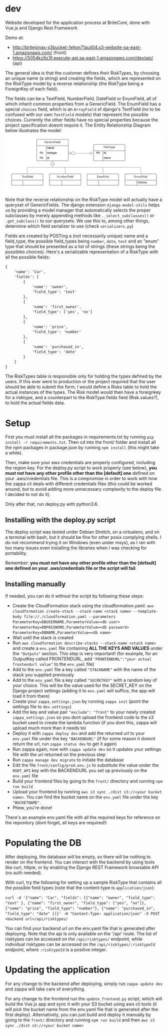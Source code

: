 # dev
Website developed for the application process at BriteCore, done with Vue.js and Django Rest Framework

Demo at:
- http://britejonas-s3bucket-1ehvn71auil04.s3-website-sa-east-1.amazonaws.com/ (front)
- https://5054kz9z3f.execute-api.sa-east-1.amazonaws.com/dev/api/ (api)

The general idea is that the customer defines their RiskTypes, by choosing an unique name (a string) and creating the fields, which are represented on the RiskType model by a reverse relationship (the RiskType being a ForeignKey of each field).

The fields can be a TextField, NumberField, DateField or EnumField, all of which inherit common properties from a GenericField. The EnumField has a special `choices` field, which is an `ArrayField` of django's TextField (no to be confused with our own `TextField` models) that represent the possible choices. Currently the other fields have no special properties because the project specification doesnt require it. The Entity Relationship Diagram below illustrates the model:
![ER Diagram](https://github.com/jonasfs/dev/raw/master/ERD.png "ER Diagram")

Note that the reverse relationship on the RiskType model will actually have a queryset of GenericFields. The django extension `django-model-utils` helps us by providing a model manager that automatically selects the proper subclasses by merely appending methods like `._select_subclasses()` or `.get_subclass()` to our querysets. We use this to, among other things, determine which field serializer to use (check `serializers.py`)

Fields are created by POSTing a (not necessarily unique) name and a field_type, the possible field_types being `number`, `date`, `text` and an "enum" type that should be presented as a list of strings (these strings being the possibles choices). Here's a serializable representation of a RiskType with all the possible fields:

```
{
	'name': 'Car',
	'fields': [
		{
			'name': 'owner',
			'field_type': 'text'
		},
		{
			'name': 'first_owner',
			'field_type': ['yes', 'no']
		},
		{
			'name': 'price',
			'field_type': 'number'
		},
		{
			'name': 'purchased_in',
			'field_type': 'date'
		}
	]
}
```

The RiskTypes table is responsible only for holding the types defined by the users. If this ever went to production or the project required that the user should be able to submit the form, I would define a Risks table to hold the actual instances of the types. The Risk model would then have a foreignkey for a risktype, and a counterpart to the RiskType.fields field (Risk.values?), to hold the actual fields data.


# Setup

First you must install all the packages in requirements.txt by running `pip install -r requirements.txt`. Then cd into the front/ folder and install all the npm packages in package.json by running `npm install` (this might take a while).

Then, make sure your aws credentials are properly configured, including the region key. For the deploy.py script to work properly (see below), **you must not have any other profile other than the [default] one** defined on your .aws/credentials file. This is a compromise in order to work with how the zappa cli deals with different credentials files (this could be worked around, but to avoid adding more unnecessary complexity to the deploy file I decided to not do it).

Only after that, run deploy.py with python3.6.

## Installing with the deploy.py script

The deploy script was tested under Debian Stretch, on a virtualenv, and on a terminal with bash, but it should be fine for other posix complying shells. I do not recommend trying it on Windows (even under msys), as I ran with too many issues even installing the libraries when I was checking for portability. 

Remember: **you must not have any other profile other than the [default] one defined on your .aws/credentials file or the script will fail**.

## Installing manually
If needed, you can do it without the script by following these steps:

- Create the CloudFormation stack using the cloudformation.yaml: `aws cloudformation create-stack --stack-name <stack name> --template-body file://./cloudformation.yaml --parameters ParameterKey=DBUSERNAME,ParameterValue=<db user> ParameterKey=DBPASSWORD,ParameterValue=<db password> ParameterKey=DBNAME,ParameterValue=<db name>` 
- Wait until the stack is created
- Run `aws cloudformation describe-stacks --stack-name <stack name>` and create a `env.yaml` file containing **ALL THE KEYS AND VALUES** under the `"Outputs"` section. This step is very important! (for example, for an OutputKey called FRONTENDURL, add `"FRONTENDURL":"your actual frontendurl value"` to the `env.yaml` file)
- Add to the `env.yaml` file a key called `"STACKNAME"` with the name of the stack you supplied previously
- Add to the `env.yaml` file a key called `"SECRETKEY"` with a random key of your choice. This will be the value used for the SECRET_KEY on the Django project settings (adding it to `env.yaml` will suffice, the app will load it from there) 
- Create your `zappa_settings.json` by running `zappa init` (point the settings file to `dev.settings`) 
- Add the key and value pair `"exclude": "front"` to your newly created `zappa_settings.json` so you dont upload the frontend code to the s3 bucket used to create the lambda function (if you dont this, zappa will upload much more than it needs to)
- Deploy it with `zappa deploy dev` and add the returned url to your `env.yaml` file under the key `"BACKENDURL"` (if for some reason it doesnt return the url, run `zappa status dev` to get it again)
- Run zappa again, now with `zappa update dev` so it updates your settings file with the url returned on the previous step
- Run `zappa manage dev migrate` to initiate the database
- Edit the file `front/config/prod.env.js` to substitute the value under the `ROOT_API` key with the BACKENDURL you set up previously on the `env.yaml` file
- Build your frontend files by going to the `front/` directory and running `npm run build`
- Upload your frontend by running `aws s3 sync ./dist s3://<your bucket name>`. You can find the bucket name on the `env.yaml` file under the key `"BUCKETNAME"`.
- Phew, you're done!

There's an example env.yaml file with all the required keys for reference on the repository (dont forget, all keys are required!)

# Populating the DB

After deploying, the database will be empty, so there will be nothing to render on the frontend. You can interact with the backend by using tools like curl, httpie, or by enabling the Django REST Framework browsable API (no auth needed).  

With curl, try the following for setting up a sample RiskType that contains all the possible field types (note that the content-type is `application/json`):

`curl -d '{"name": "Car", "fields": [{"name": "owner", "field_type": "text" }, {"name": "first_owner", "field_type": ["yes", "no"]}, {"name": "price", "field_type": "number"}, {"name": "purchased_in", "field_type": "date" }]}' -H "Content-Type: application/json" -X POST <backend url>/api/risktypes/`

You can find your backend url on the env.yaml file that is generated after deploying. Note that the api is only available on the '/api' route. The list of risktypes can be accessed on the `/api/risktypes/` endpoint, while individual risktypes can be accessed on the `/api/risktypes/:risktypeId` endpoint, where `:risktypeId` is a positive integer.

# Updating the application

For any change to the backend after deploying, simply run `zappa update dev` and zappa will take care of everything.

For any change to the frontend run the `update_frontend.py` script, which will build the Vue.js app and sync it with your S3 bucket using aws cli tools (it will pick the bucket name from the env.yaml file that is generated after the first deploy). Alternatively, you can just build and deploy it manually by going to the `front/` directory and running `npm run build` and then `aws s3 sync ./dist s3://<your bucket name>`
